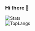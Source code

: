  ### Hi there 👋
![Stats](https://github-readme-stats.vercel.app/api?username=fengmingli&show_icons=true&theme=outrun)   
![TopLangs](https://github-readme-stats.vercel.app/api/top-langs?username=fengmingli&layout=compact&show_icons=true&theme=outrun)  




